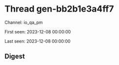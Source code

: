# Thread gen-bb2b1e3a4ff7
Channel: io_qa_pm

First seen: 2023-12-08 00:00:00

Last seen: 2023-12-08 00:00:00

## Digest


